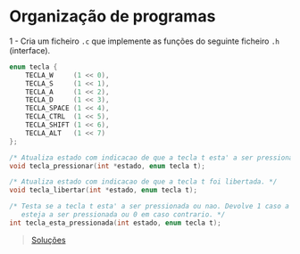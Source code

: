 # Organização de programas

1 - Cria um ficheiro `.c` que implemente as funções do seguinte ficheiro `.h`
(interface).

```c
enum tecla {
    TECLA_W     (1 << 0),
    TECLA_S     (1 << 1),
    TECLA_A     (1 << 2),
    TECLA_D     (1 << 3),
    TECLA_SPACE (1 << 4),
    TECLA_CTRL  (1 << 5),
    TECLA_SHIFT (1 << 6),
    TECLA_ALT   (1 << 7)
};

/* Atualiza estado com indicacao de que a tecla t esta' a ser pressionada. */
void tecla_pressionar(int *estado, enum tecla t);

/* Atualiza estado com indicacao de que a tecla t foi libertada. */
void tecla_libertar(int *estado, enum tecla t);

/* Testa se a tecla t esta' a ser pressionada ou nao. Devolve 1 caso a tecla
   esteja a ser pressionada ou 0 em caso contrario. */
int tecla_esta_pressionada(int estado, enum tecla t);
```

> [Soluções](../solucoes/16_org/01.md)
